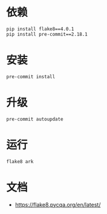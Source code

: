 # 依赖
```shell
pip install flake8==4.0.1
pip install pre-commit==2.18.1
```

# 安装
```shell
pre-commit install
```

# 升级
```shell
pre-commit autoupdate
```

# 运行
```shell
flake8 ark
```

# 文档
- https://flake8.pycqa.org/en/latest/
